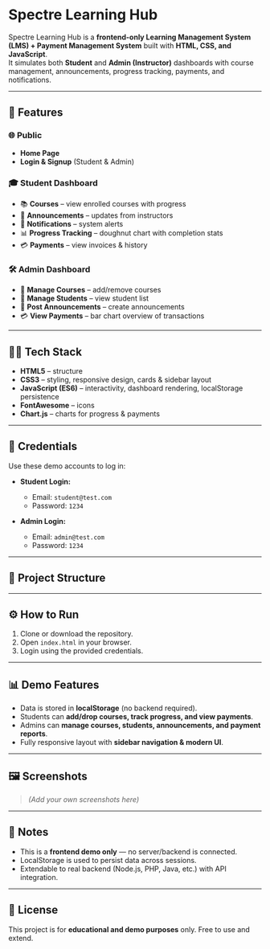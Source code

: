 # Spectre Learning Hub

Spectre Learning Hub is a **frontend-only Learning Management System (LMS) + Payment Management System** built with **HTML, CSS, and JavaScript**.  
It simulates both **Student** and **Admin (Instructor)** dashboards with course management, announcements, progress tracking, payments, and notifications.

---

## 🚀 Features

### 🌐 Public
- **Home Page**
- **Login & Signup** (Student & Admin)

### 🎓 Student Dashboard
- 📚 **Courses** – view enrolled courses with progress
- 📢 **Announcements** – updates from instructors
- 🔔 **Notifications** – system alerts
- 📊 **Progress Tracking** – doughnut chart with completion stats
- 💳 **Payments** – view invoices & history

### 🛠️ Admin Dashboard
- 📘 **Manage Courses** – add/remove courses
- 👥 **Manage Students** – view student list
- 📢 **Post Announcements** – create announcements
- 💳 **View Payments** – bar chart overview of transactions

---

## 🧑‍💻 Tech Stack
- **HTML5** – structure  
- **CSS3** – styling, responsive design, cards & sidebar layout  
- **JavaScript (ES6)** – interactivity, dashboard rendering, localStorage persistence  
- **FontAwesome** – icons  
- **Chart.js** – charts for progress & payments  

---

## 🔑 Credentials
Use these demo accounts to log in:

- **Student Login:**  
  - Email: `student@test.com`  
  - Password: `1234`  

- **Admin Login:**  
  - Email: `admin@test.com`  
  - Password: `1234`  

---

## 📂 Project Structure


---

## ⚙️ How to Run
1. Clone or download the repository.  
2. Open `index.html` in your browser.  
3. Login using the provided credentials.  

---

## 📊 Demo Features
- Data is stored in **localStorage** (no backend required).  
- Students can **add/drop courses, track progress, and view payments**.  
- Admins can **manage courses, students, announcements, and payment reports**.  
- Fully responsive layout with **sidebar navigation & modern UI**.  

---

## 🖼️ Screenshots
> *(Add your own screenshots here)*

---

## 📌 Notes
- This is a **frontend demo only** — no server/backend is connected.  
- LocalStorage is used to persist data across sessions.  
- Extendable to real backend (Node.js, PHP, Java, etc.) with API integration.  

---

## 📜 License
This project is for **educational and demo purposes** only. Free to use and extend.
